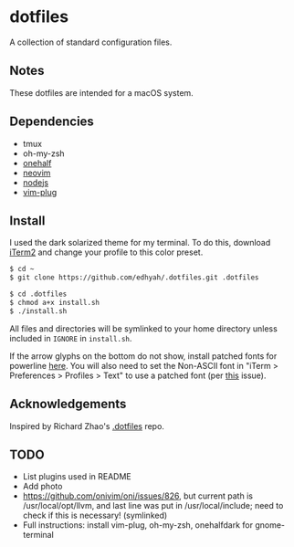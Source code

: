# dotfiles

A collection of standard configuration files.

## Notes

These dotfiles are intended for a macOS system.

## Dependencies

* tmux
* oh-my-zsh
* [onehalf](https://github.com/sonph/onehalf#installation--usage)
* [neovim](https://github.com/neovim/neovim)
* [nodejs](https://nodejs.org/en/download/)
* [vim-plug](https://github.com/junegunn/vim-plug)

## Install

I used the dark solarized theme for my terminal. To do this, download [iTerm2](https://iterm2.com) and change your profile to this color preset.

```bash
$ cd ~
$ git clone https://github.com/edhyah/.dotfiles.git .dotfiles

$ cd .dotfiles
$ chmod a+x install.sh
$ ./install.sh
```

All files and directories will be symlinked to your home directory unless
included in `IGNORE` in `install.sh`.

If the arrow glyphs on the bottom do not show, install patched fonts for powerline [here](https://github.com/powerline/fonts). You will also need to set the Non-ASCII font in "iTerm > Preferences > Profiles > Text" to use a patched font (per [this](https://github.com/powerline/fonts/issues/44) issue).

## Acknowledgements

Inspired by Richard Zhao's [.dotfiles](https://github.com/zhaorz/.dotfiles) repo.

## TODO

* List plugins used in README
* Add photo
* https://github.com/onivim/oni/issues/826, but current path is /usr/local/opt/llvm, and last line was put in /usr/local/include; need to check if this is necessary! (symlinked)
* Full instructions: install vim-plug, oh-my-zsh, onehalfdark for gnome-terminal
